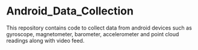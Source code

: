 # Android_Data_Collection
This repository contains code to collect data from android devices such as gyroscope, magnetometer, barometer, accelerometer and point cloud readings along with video feed.
